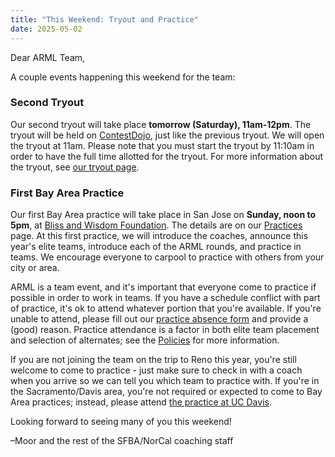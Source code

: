 ```yaml
---
title: "This Weekend: Tryout and Practice"
date: 2025-05-02
---
```


Dear ARML Team,

A couple events happening this weekend for the team:

### Second Tryout

Our second tryout will take place **tomorrow (Saturday), 11am-12pm**.
The tryout will be held on [ContestDojo](https://contestdojo.com/), just like
the previous tryout. We will open the tryout at 11am.  Please note that you must
start the tryout by 11:10am in order to have the full time allotted for the
tryout. For more information about the tryout, see 
[our tryout page](/news/season-2025/2025-tryouts/).

### First Bay Area Practice

Our first Bay Area practice will take place in San Jose on **Sunday, noon to
5pm**, at [Bliss and Wisdom
Foundation](https://maps.app.goo.gl/n1exw4G9n4uY2VgVA). The details are on our
[Practices](/practices/#schedule) page.
At this first practice, we will introduce the coaches, announce this year's
elite teams, introduce each of the ARML rounds, and practice in teams. 
We encourage everyone to carpool to practice with others from your city or area.

ARML is a team event, and it's important that everyone come to practice if
possible in order to work in teams. If you have a schedule conflict with part of
practice, it's ok to attend whatever portion that you're available. If you're
unable to attend, please fill out our
[practice absence form](https://forms.gle/KXM5Sh6rF5qNfAxW6) and provide a
(good) reason. Practice attendance is a factor in both elite team placement and
selection of alternates; see the [Policies](/policies/) for more
information.

If you are not joining the team on the trip to Reno this year,
you're still welcome to come to practice - just make sure to check in with a
coach when you arrive so we can tell you which team to practice with. If you're
in the Sacramento/Davis area, you're not required or expected to come to Bay
Area practices; instead, please attend [the practice at UC Davis](/sac/).

Looking forward to seeing many of you this weekend!

–Moor and the rest of the SFBA/NorCal coaching staff
